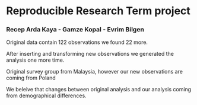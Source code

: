 
# Reproducible Research Term project
### Recep Arda Kaya - Gamze Kopal - Evrim Bilgen

Original data contain 122 observations we found 22 more.

After inserting and transforming new observations we generated the analysis one more time.

Original survey group from Malaysia, however our new observations are coming from Poland

We beleive that changes between original analysis and our analysis coming from demographical differences.



